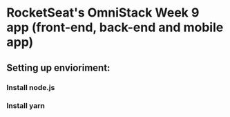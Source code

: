 # RocketSeat's OmniStack Week 9 app (front-end, back-end and mobile app)

## Setting up envioriment:

### Install node.js
### Install yarn
